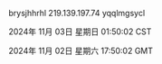 brysjhhrhl 219.139.197.74 yqqlmgsycl

2024年 11月 03日 星期日 01:50:02 CST

2024年 11月 02日 星期六 17:50:02 GMT
